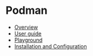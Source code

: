 # Podman
- [Overview](./docs/overview.md)
- [User guide](./docs/user-guide.md)
- [Playground](./docs/playground.md)
- [Installation and Configuration](./docs/install-configuration.md)
